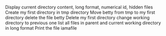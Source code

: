 Display current directory content, long format, numerical id, hidden files
Create my first directory in tmp directory
Move betty from tmp to my first directory
delete the file betty
Delete my first directory
change working directory to previous one
list all files in parent and current working directory in long format
Print the file iamafile
